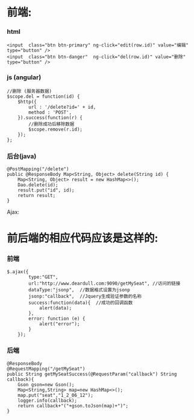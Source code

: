 # 前端:
### html
```  
<input  class="btn btn-primary" ng-click="edit(row.id)" value="编辑" type="button" />
<input  class="btn btn-danger"  ng-click="del(row.id)" value="删除" type="button" />

```

### js (angular)
```  
//删除 (服务器数据)
$scope.del = function(id) {
	$http({
		url : '/delete?id=' + id,
		method : 'POST',
	}).success(function(r) {
		//删除成功后移除数据
		$scope.remove(r.id);
	});
};

```


### 后台(java)
```  
@PostMapping("/delete")
public @ResponseBody Map<String, Object> delete(String id) {
	Map<String, Object> result = new HashMap<>();
	Dao.delete(id);
	result.put("id", id);
	return result;
}

```







Ajax:

# 前后端的相应代码应该是这样的:
### 前端
```  
$.ajax({
		type:"GET",
		url:"http://www.deardull.com:9090/getMySeat", //访问的链接
		dataType:"jsonp",  //数据格式设置为jsonp
		jsonp:"callback",  //Jquery生成验证参数的名称
		success:function(data){  //成功的回调函数
			alert(data);
		},
		error: function (e) {
			alert("error");
		}
	});

```


 
### 后端
```  
@ResponseBody
@RequestMapping("/getMySeat")
public String getMySeatSuccess(@RequestParam("callback") String callback){
	Gson gson=new Gson();
	Map<String,String> map=new HashMap<>();
	map.put("seat","1_2_06_12");
	logger.info(callback);
	return callback+"("+gson.toJson(map)+")";
}

```

 






































































































